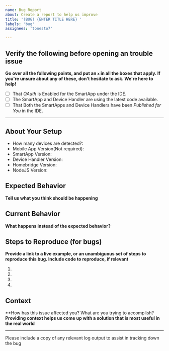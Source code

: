 ```yaml
---
name: Bug Report
about: Create a report to help us improve
title: '(BUG) {ENTER TITLE HERE} '
labels: 'bug'
assignees: 'tonesto7'

---
```


## Verify the following before opening an trouble issue

**Go over all the following points, and put an `x` in all the boxes that apply.
If you're unsure about any of these, don't hesitate to ask. We're here to help!**

-  [ ] That _OAuth_ is Enabled for the SmartApp under the IDE.
-  [ ] The SmartApp and Device Handler are using the latest code available.
-  [ ] That Both the SmartApps and Device Handlers have been _Published for You_ in the IDE.

---
## About Your Setup
-  How many devices are detected?:
-  Mobile App Version(Not required):
-  SmartApp Version:
-  Device Handler Version:
-  Homebridge Version:
-  NodeJS Version:

## Expected Behavior
**Tell us what you think should be happening**

## Current Behavior
**What happens instead of the expected behavior?**

## Steps to Reproduce (for bugs)
**Provide a link to a live example, or an unambiguous set of steps to reproduce this bug. Include code to reproduce, if relevant**

1.
2.
3.
4.

## Context
**How has this issue affected you? What are you trying to accomplish?
**Providing context helps us come up with a solution that is most useful in the real world**

---
Please include a copy of any relevant log output to assist in tracking down the bug
